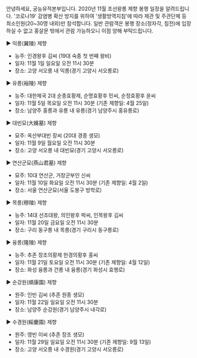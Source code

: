 안녕하세요, 궁능유적본부입니다. 2020년 11월 조선왕릉 제향 봉행 일정을 알려드립니다. '코로나19' 감염병 확산 방지를 위하여 '생활방역지침'에 따라 제관 및 주관단체 등 최소인원(20~30명 내외)만 참석합니다. 일반 관람객은 봉행 장소(정자각, 침전)에 입장하실 수 없고 홍살문 밖에서 관람 가능하오니 이점 양해 부탁드립니다.

▶ 익릉(翼陵) 제향
  - 능주: 인경왕후 김씨 (19대 숙종 첫 번째 왕비)
  - 일자: 11월 1일 일요일 오전 11시 30분
  - 장소: 고양 서오릉 내 익릉(경기 고양시 서오릉로)

▶ 유릉(裕陵) 제향
  - 능주: 대한제국 2대 순종효황제, 순명효황후 민씨, 순정효황후 윤씨
  - 일자: 11월 5일 목요일 오전 11시 30분 (기존 제향일: 4월 25일)
  - 장소: 남양주 홍릉과 유릉 내 유릉(경기 남양주시 홍유릉로)

▶ 대빈묘(大嬪墓) 제향
  - 묘주: 옥산부대빈 장씨 (20대 경종 생모)
  - 일자: 11월 9일 월요일 오전 11시 30분
  - 장소: 고양 서오릉 내 대빈묘(경기 고양시 서오릉로)

▶ 연산군묘(燕山君墓) 제향
  - 묘주: 10대 연산군, 거창군부인 신씨
  - 일자: 11월 10일 화요일 오전 11시 30분 (기존 제향일: 4월 2일)
  - 장소: 서울 연산군묘(서울 도봉구 방학로)

▶ 목릉(穆陵) 제향
  - 능주: 14대 선조대왕, 의인왕후 박씨, 인목왕후 김씨
  - 일자: 11월 20일 금요일 오전 11시 30분
  - 장소: 구리 동구릉 내 목릉(경기 구리시 동구릉로)

▶ 융릉(隆陵) 제향
  - 능주: 추존 장조의황제 헌경의황후 홍씨
  - 일자: 11월 21일 토요일 오전 11시 30분 (기존 제향일: 4월 12일)
  - 장소: 화성 융릉과 건릉 내 융릉(경기 화성시 효행로)

▶ 순강원(順康園) 제향
  - 원주: 인빈 김씨 (추존 원종 생모)
  - 일자: 11월 22일 일요일 오전 11시 30분
  - 장소: 남양주 순강원(경기 남양주시 내각로)

▶ 수경원(綏慶園) 제향
  - 원주: 영빈 이씨 (추존 장조 생모)
  - 일자: 11월 29일 일요일 오전 11시 30분 (기존 제향일: 9월 13일)
  - 장소: 고양 서오릉 내 수경원(경기 고양시 서오릉로)